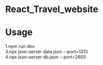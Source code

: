 # React_Travel_website

# Usage

1.npm run dev          
3.npx json-server data.json --port=1313             
4.npx json-server db.json --port=2605            
